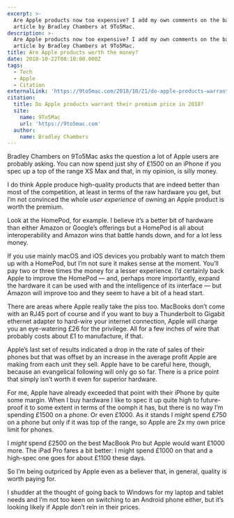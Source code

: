 ```yaml
---
excerpt: >-
  Are Apple products now too expensive? I add my own comments on the back of an
  article by Bradley Chambers at 9To5Mac.
description: >-
  Are Apple products now too expensive? I add my own comments on the back of an
  article by Bradley Chambers at 9To5Mac.
title: Are Apple products worth the money?
date: 2018-10-22T08:10:00.000Z
tags:
  - Tech
  - Apple
  - Citation
externalLink: 'https://9to5mac.com/2018/10/21/do-apple-products-warrant-their-premium-price/'
citation:
  title: Do Apple products warrant their premium price in 2018?
  site:
    name: 9To5Mac
    url: 'https://9to5mac.com'
  author:
    name: Bradley Chambers
---
```

Bradley Chambers on 9To5Mac asks the question a lot of Apple users are probably asking. You can now spend just shy of £1500 on an iPhone if you spec up a top of the range XS Max and that, in my opinion, is silly money.

I do think Apple produce high-quality products that are indeed better than most of the competition, at least in terms of the raw hardware you get, but I’m not convinced the whole _user experience_ of owning an Apple product is worth the premium.

Look at the HomePod, for example. I believe it’s a better bit of hardware than either Amazon or Google’s offerings but a HomePod is all about interoperability and Amazon wins that battle hands down, and for a lot less money.

If you use mainly macOS and iOS devices you probably want to match them up with a HomePod, but I’m not sure it makes sense at the moment. You’ll pay two or three times the money for a lesser experience. I’d certainly back Apple to improve the HomePod — and, perhaps more importantly, expand the hardware it can be used with and the intelligence of its interface — but Amazon will improve too and they seem to have a bit of a head start. 

There are areas where Apple really take the piss too. MacBooks don’t come with an RJ45 port of course and if you want to buy a Thunderbolt to Gigabit ethernet adapter to hard-wire your internet connection, Apple will charge you an eye-watering £26 for the privilege. All for a few inches of wire that probably costs about £1 to manufacture, if that.

Apple’s last set of results indicated a drop in the rate of sales of their phones but that was offset by an increase in the average profit Apple are making from each unit they sell. Apple have to be careful here, though, because an evangelical following will only go so far. There is a price point that simply isn’t worth it even for superior hardware.

For me, Apple have already exceeded that point with their iPhone by quite some margin. When I buy hardware I like to spec it up quite high to future-proof it to some extent in terms of the oomph it has, but there is no way I’m spending £1500 on a phone. Or even £1000. As it stands I _might_ spend £750 on a phone but only if it was top of the range, so Apple are 2x my own price limit for phones.

I _might_ spend £2500 on the best MacBook Pro but Apple would want £1000 more. The iPad Pro fares a bit better: I might spend £1000 on that and a high-spec one goes for about £1100 these days.

So I’m being outpriced by Apple even as a believer that, in general, quality is worth paying for. 

I shudder at the thought of going back to Windows for my laptop and tablet needs and I’m not too keen on switching to an Android phone either, but it’s looking likely if Apple don’t rein in their prices.




